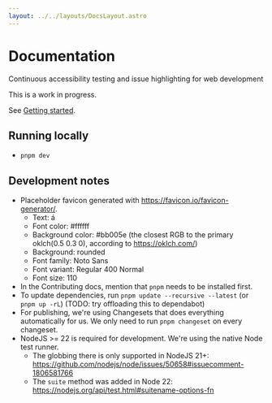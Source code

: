 ```yaml
---
layout: ../../layouts/DocsLayout.astro
---
```


# Documentation

Continuous accessibility testing and issue highlighting for web development

This is a work in progress.

See [Getting started](/docs/getting-started/).

## Running locally

- `pnpm dev`

## Development notes

- Placeholder favicon generated with https://favicon.io/favicon-generator/.
  - Text: á
  - Font color: #ffffff
  - Background color: #bb005e (the closest RGB to the primary oklch(0.5 0.3 0), according to https://oklch.com/)
  - Background: rounded
  - Font family: Noto Sans
  - Font variant: Regular 400 Normal
  - Font size: 110
- In the Contributing docs, mention that `pnpm` needs to be installed first.
- To update dependencies, run `pnpm update --recursive --latest` (or `pnpm up -rL`) (TODO: try offloading this to dependabot)
- For publishing, we're using Changesets that does everything automatically for us. We only need to run `pnpm changeset` on every changeset.
- NodeJS >= 22 is required for development. We're using the native Node test runner.
  - The globbing there is only supported in NodeJS 21+: https://github.com/nodejs/node/issues/50658#issuecomment-1806581766
  - The `suite` method was added in Node 22: https://nodejs.org/api/test.html#suitename-options-fn
